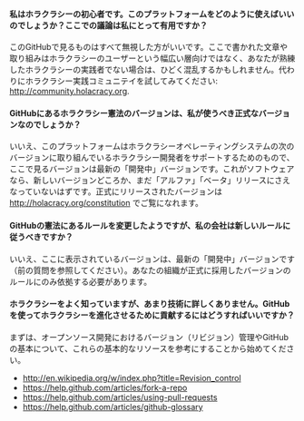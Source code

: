 #### 私はホラクラシーの初心者です。このプラットフォームをどのように使えばいいのでしょうか？ここでの議論は私にとって有用ですか？

このGitHubで見るものはすべて無視した方がいいです。ここで書かれた文章や取り組みはホラクラシーのユーザーという幅広い層向けではなく、あなたが熟練したホラクラシーの実践者でない場合は、ひどく混乱するかもしれません。代わりにホラクラシー実践コミュニテイを試してみてください: http://community.holacracy.org.

#### GitHubにあるホラクラシー憲法のバージョンは、私が使うべき正式なバージョンなのでしょうか？

いいえ、このプラットフォームはホラクラシーオペレーティングシステムの次のバージョンに取り組んでいるホラクラシー開発者をサポートするためのもので、ここで見るバージョンは最新の「開発中」バージョンです。これがソフトウェアなら、新しいバージョンどころか、まだ「アルファ」「ベータ」リリースにさえなっていないはずです。正式にリリースされたバージョンは http://holacracy.org/constitution でご覧になれます。

#### GitHubの憲法にあるルールを変更したようですが、私の会社は新しいルールに従うべきですか？

いいえ、ここに表示されているバージョンは、最新の「開発中」バージョンです（前の質問を参照してください）。あなたの組織が正式に採用したバージョンのルールにのみ依拠する必要があります。

#### ホラクラシーをよく知っていますが、あまり技術に詳しくありません。GitHubを使ってホラクラシーを進化させるために貢献するにはどうすればいいですか？

まずは、オープンソース開発におけるバージョン（リビジョン）管理やGitHubの基本について、これらの基本的なリソースを参考にすることから始めてください。

- http://en.wikipedia.org/w/index.php?title=Revision_control
- https://help.github.com/articles/fork-a-repo
- https://help.github.com/articles/using-pull-requests
- https://help.github.com/articles/github-glossary
